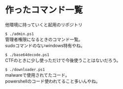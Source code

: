 # 作ったコマンド一覧

他環境に持っていくと起用のリポジトリ

`$ ./admin.ps1`  
管理者権限になるときのコマンド一覧。  
sudoコマンドのないwindows特有やね。

`$ ./base64decode.ps1`  
CTFのときに少し使っただけで今後使うことはないだろう。

`$ ./downloader.ps1`  
malwareで使用されてたコード。  
powershellのコード使われてること多いんやね。  

